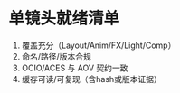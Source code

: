 # 单镜头就绪清单

1. 覆盖充分（Layout/Anim/FX/Light/Comp）
2. 命名/路径/版本合规
3. OCIO/ACES 与 AOV 契约一致
4. 缓存可读/可复现（含hash或版本证据）
